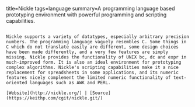 title=Nickle
tags=language
summary=A programming language based prototyping environment with powerful programming and scripting capabilities.
~~~~~~

Nickle supports a variety of datatypes, especially arbitrary precision numbers. The programming language vaguely resembles C. Some things in C which do not translate easily are different, some design choices have been made differently, and a very few features are simply missing. Nickle provides the functionality of UNIX bc, dc and expr in much-improved form. It is also an ideal environment for prototyping complex algorithms. Nickle's scripting capabilities make it a nice replacement for spreadsheets in some applications, and its numeric features nicely complement the limited numeric functionality of text-oriented languages such as AWK and PERL.

[Website](http://nickle.org/) | [Source](https://keithp.com/cgit/nickle.git/)


